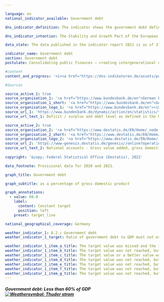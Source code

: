 ```yaml
---

language: en    
national_indicator_available: Government debt    

dns_indicator_definition: The indicator shows the government debt defined in the Maastricht Treaty as a percentage of gross domestic product (GDP) at current prices. The indicator therefore serves as a measure of government debt.    

dns_indicator_intention: The Stability and Growth Pact of the European Union specifies a reference value of 60% as the maximum debt-to-GDP ratio. That is also the targeted national threshold for this indicator.    

data_state: The data published in the indicator report 2021 is as of 31.12.2020. The data shown on the DNS-Online-Platform is updated regularly, so that more current data may be available online than published in the indicator report 2021.    

indicator_name: Government debt    
section: Government debt    
postulate: Consolidating public finances – creating intergenerational equity    

#content     
content_and_progress: '<i><a href="https://dns-indikatoren.de/assets/publications/reports/en/2021.pdf">Text from the Indicator Report 2021 </a></i><br>The national debt is determined by the Bundesbank twice annually in accordance with the requirements of the Maastricht Treaty on the basis of calculations performed by the Federal Statistical Office. Gross domestic product (GDP) at current prices is determined as part of the national accounts by the Federal Statistical Office and published as a provisional figure in January of the following year. As part of the major revision of the national accounts in 2019 the calculations underwent thorough review and revision. As a result, nominal GDP figures are slightly lower on average than they were before the major revision of 2019. The overall economic picture, however, has remained largely unchanged.<br>The debt-to-GDP ratio is influenced by the state of the public budgets and by economic development in general. The indicator measures a stock, namely the volume of debt, against a flow, namely the value of GDP. With this formula, if the level of debt is constant, the faster GDP grows the more sharply the ratio will fall. In the event of an economic upswing, then, the debt-to-GDP ratio will fall even if absolute total public debt does not. Conversely, the debt ratio may rise even though absolute debt decreases if GDP falls faster than the volume of debt.<br>The indicator, moreover, does not include implicit government debt, in other words future financial commitments for which funds are yet to be disbursed.<br>Between 2003 and 2018, Germany’s debt-to-GDP ratio was above the prescribed EU-wide reference level. Following budgetary consolidation measures, the ratio fell from 67.3% in 2005 to 64.0% in 2007, but then it rose again to peak at 82.3% in 2010. This increase must be seen in the context of the financial and economic crisis. In that period, Germany’s public debt rose by EUR 511 billion from EUR 1,600 billion to EUR 2,111 billion.<br>Over the last eight years the debt ratio steadily declined, reaching 59.6% in 2019, the first year since 2002 in which it had fallen below the 60% reference value prescribed by the Maastricht Treaty. The German Bundesbank, however, expects that government debt will have increased sharply in 2020 as a result of the COVID-19 pandemic and that the debt ratio will again have risen considerably higher than the reference value. This development has not yet been factored into the current status calculation and so has had no bearing on the displayed weather symbol. A valid assessment will not be possible until the figures for 2020 have been disseminated.<br>The Federal Government reduced its debt for the first time in 2015, lowering it by EUR 24.3 billion to EUR 1,372 billion. In 2019, the volume of federal debt stood at about EUR 1,299 billion. The debts of the Länder fell from their high point in 2012 by EUR 75.1 billion to EUR 609 billion in 2019. Local government debt had continued to fall since 2017, reaching EUR 165 billion in 2019. Between 2010 and 2019 the social insurance funds were able to reduce their debts by EUR 651 million to EUR 695 million. Of the total amount of government debt in 2019, about 62.6% was federal debt, while some 29.4% was owed by the Länder and 8.0% by local government.<br>In the balance sheet, government debts are balanced against assets, both financial and non-financial. The largest items on the assets side are state-owned infrastructural properties, such as roads, schools and public buildings. According to the balance sheet drawn up by the Federal Statistical Office, these assets had a written-down value of EUR 1,418 billion in 2018. Financial assets were valued in 2018 at EUR 1,291 billion. Securities are the largest of the financial assets.'    

#Sources    

source_active_1: true
source_organisation_1: '<a href="https://www.bundesbank.de/en">German Federal Bank</a>'
source_organisation_1_short: '<a href="https://www.bundesbank.de/en">German Federal Bank</a>'
source_organisation_logo_1: '<a href="https://www.bundesbank.de/en"><img src="https://dnsUpgradeEnvironment.github.io/dns-indicators/en/public/OrgImgDe/bundesbank.png" alt="German Federal Bank" title=" Click here to visit the homepage of the organizationGerman Federal Bank" style="height:60px; width:148px; border: transparent"/></a>'
source_url_1: 'https://www.bundesbank.de/dynamic/action/en/statistics/time-series-databases/time-series-databases/743796/743796?treeAnchor=FINANZEN&statisticType=BBK_ITS'
source_url_text_1: Deficit / surplus and debt level as defined in the Maastricht Treaty/Germany/Debt level/Debt by category/instrument

source_active_2: true
source_organisation_2: '<a href="https://www.destatis.de/EN/Home/_node.html">Federal Statistical Office</a>'
source_organisation_2_short: '<a href="https://www.destatis.de/EN/Home/_node.html">Federal Statistical Office</a>'
source_organisation_logo_2: '<a href="https://www.destatis.de/EN/Home/_node.html"><img src="https://dnsUpgradeEnvironment.github.io/dns-indicators/en/public/OrgImgDe/destatis.png" alt="Federal Statistical Office" title=" Click here to visit the homepage of the organizationFederal Statistical Office" style="height:60px; width:148px; border: transparent"/></a>'
source_url_2: 'https://www-genesis.destatis.de/genesis//online?operation=table&code=81000-0001&bypass=true&levelindex=1&levelid=1660802268437'
source_url_text_2: National accounts - Gross value added, gross domestic<br><br>product
    
copyright: '&copy; Federal Statistical Office (Destatis), 2022'    

data_footnote: Provisional data for 2020 and 2021.    

graph_title: Government debt    

graph_subtitle: as a percentage of gross domestic product    

graph_annotations:
  - value: 60.0
    label:
      content: Constant target
      position: left
    preset: target_line    

national_geographical_coverage: Germany    

weather_indicator_1: 8.2.c Government debt
weather_indicator_1_target: Ratio of government debt to GDP must not exceed  60%, to be maintained until 2030

weather_indicator_1_item_a_title: The target value was missed and the indicator has not moved towards the target on average over the last changes.
weather_indicator_1_item_b_title: The target value was not reached, but the average development points in the desired direction.
weather_indicator_1_item_c_title: The target value or a better value was achieved in the last year and the average change does not point in the direction of deterioration.
weather_indicator_1_item_d_title: The target value was not reached, but the average development points in the desired direction.
weather_indicator_1_item_e_title: The target value was not reached, but the average development points in the desired direction.
weather_indicator_1_item_f_title: The target value was not reached, but the average development points in the desired direction.
weather_indicator_1_item_g_title: The target value was not reached, but the average development points in the desired direction.    
---
```



<div>
  <div class="my-header">
    <h5>Government debt: Less than 60% of GDP
      <a href="https://dnsUpgradeEnvironment.github.io/dns-indicators/en/status"><img src="https://g205sdgs.github.io/sdg-indicators/public/Wettersymbole/Blitz.png" title="The target value was missed and the indicator has not moved towards the target on average over the last changes." alt="Weathersymbol: Thuder strom"/>
      </a>
    </h5>
  </div>
  <div class="my-header-note">
  </div>
</div>
